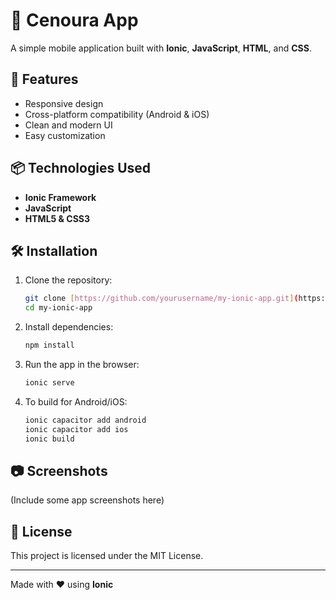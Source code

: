 # 📱 Cenoura App  

A simple mobile application built with **Ionic**, **JavaScript**, **HTML**, and **CSS**.  

## 🚀 Features  
- Responsive design  
- Cross-platform compatibility (Android & iOS)  
- Clean and modern UI  
- Easy customization  

## 📦 Technologies Used  
- **Ionic Framework**  
- **JavaScript**  
- **HTML5 & CSS3**  

## 🛠 Installation  

1. Clone the repository:  
   ```bash
   git clone [https://github.com/yourusername/my-ionic-app.git](https://github.com/deividsantosr/CenouraApp.git)
   cd my-ionic-app
   ```

2. Install dependencies:  
   ```bash
   npm install
   ```

3. Run the app in the browser:  
   ```bash
   ionic serve
   ```

4. To build for Android/iOS:  
   ```bash
   ionic capacitor add android
   ionic capacitor add ios
   ionic build
   ```

## 📷 Screenshots  
(Include some app screenshots here)  

## 📄 License  
This project is licensed under the MIT License.  

---

Made with ❤️ using **Ionic**
